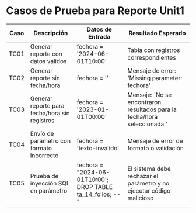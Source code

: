 # Casos de Prueba para Reporte Unit1

| Caso | Descripción | Datos de Entrada | Resultado Esperado |
|------|-------------|------------------|-------------------|
| TC01 | Generar reporte con datos válidos | fechora = '2024-06-01T10:00' | Tabla con registros correspondientes |
| TC02 | Generar reporte sin fecha/hora | fechora = '' | Mensaje de error: 'Missing parameter: fechora' |
| TC03 | Generar reporte para fecha/hora sin registros | fechora = '2023-01-01T00:00' | Mensaje: 'No se encontraron resultados para la fecha/hora seleccionada.' |
| TC04 | Envío de parámetro con formato incorrecto | fechora = 'texto-invalido' | Mensaje de error de formato o validación |
| TC05 | Prueba de inyección SQL en parámetro | fechora = "2024-06-01T10:00'; DROP TABLE ta_14_folios; --" | El sistema debe rechazar el parámetro y no ejecutar código malicioso |
